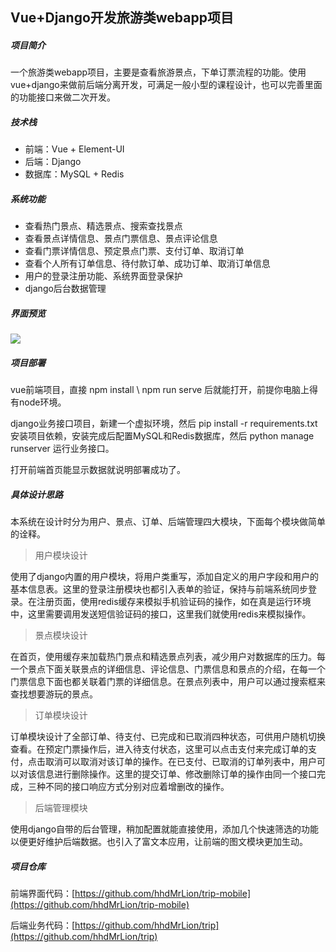 ## Vue+Django开发旅游类webapp项目

##### 项目简介

一个旅游类webapp项目，主要是查看旅游景点，下单订票流程的功能。使用vue+django来做前后端分离开发，可满足一般小型的课程设计，也可以完善里面的功能接口来做二次开发。

##### 技术栈

* 前端：Vue + Element-UI
* 后端：Django
* 数据库：MySQL + Redis

##### 系统功能

* 查看热门景点、精选景点、搜索查找景点
* 查看景点详情信息、景点门票信息、景点评论信息
* 查看门票详情信息、预定景点门票、支付订单、取消订单
* 查看个人所有订单信息、待付款订单、成功订单、取消订单信息
* 用户的登录注册功能、系统界面登录保护
* django后台数据管理

##### 界面预览

![](C:\Users\honor\Desktop\1.png)

##### 项目部署

vue前端项目，直接 npm install \ npm run serve 后就能打开，前提你电脑上得有node环境。

django业务接口项目，新建一个虚拟环境，然后 pip install -r requirements.txt 安装项目依赖，安装完成后配置MySQL和Redis数据库，然后 python manage runserver 运行业务接口。

打开前端首页能显示数据就说明部署成功了。

##### 具体设计思路

本系统在设计时分为用户、景点、订单、后端管理四大模块，下面每个模块做简单的诠释。

>  用户模块设计

使用了django内置的用户模块，将用户类重写，添加自定义的用户字段和用户的基本信息表。这里的登录注册模块也都引入表单的验证，保持与前端系统同步登录。在注册页面，使用redis缓存来模拟手机验证码的操作，如在真是运行环境中，这里需要调用发送短信验证码的接口，这里我们就使用redis来模拟操作。

> 景点模块设计

在首页，使用缓存来加载热门景点和精选景点列表，减少用户对数据库的压力。每一个景点下面关联景点的详细信息、评论信息、门票信息和景点的介绍，在每一个门票信息下面也都关联着门票的详细信息。在景点列表中，用户可以通过搜索框来查找想要游玩的景点。

> 订单模块设计

订单模块设计了全部订单、待支付、已完成和已取消四种状态，可供用户随机切换查看。在预定门票操作后，进入待支付状态，这里可以点击支付来完成订单的支付，点击取消可以取消对该订单的操作。在已支付、已取消的订单列表中，用户可以对该信息进行删除操作。这里的提交订单、修改删除订单的操作由同一个接口完成，三种不同的接口响应方式分别对应着增删改的操作。

> 后端管理模块

使用django自带的后台管理，稍加配置就能直接使用，添加几个快速筛选的功能以便更好维护后端数据。也引入了富文本应用，让前端的图文模块更加生动。

##### 项目仓库

前端界面代码：[https://github.com/hhdMrLion/trip-mobile](https://github.com/hhdMrLion/trip-mobile)

后端业务代码：[https://github.com/hhdMrLion/trip](https://github.com/hhdMrLion/trip)